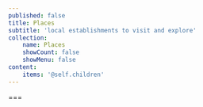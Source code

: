 ```yaml
---
published: false
title: Places
subtitle: 'local establishments to visit and explore'
collection:
    name: Places
    showCount: false
    showMenu: false
content:
    items: '@self.children'
---
```



===

